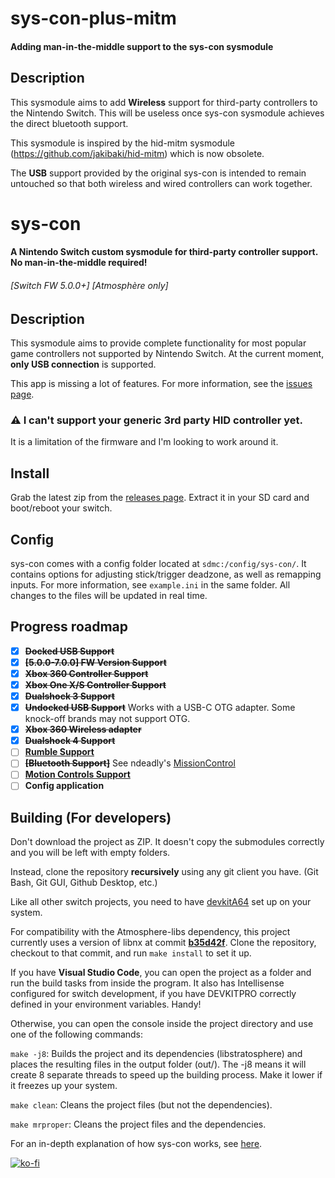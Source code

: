 # sys-con-plus-mitm

#### Adding man-in-the-middle support to the sys-con sysmodule 

## Description
This sysmodule aims to add **Wireless** support for third-party controllers to the Nintendo Switch. This will be useless once sys-con sysmodule achieves the direct bluetooth support.

This sysmodule is inspired by the hid-mitm sysmodule (https://github.com/jakibaki/hid-mitm) which is now obsolete.

The **USB** support provided by the original sys-con is intended to remain untouched so that both wireless and wired controllers can work together.

# sys-con

#### A Nintendo Switch custom sysmodule for third-party controller support. No man-in-the-middle required! 
###### \[Switch FW 5.0.0+\] [Atmosphère only]



## Description
This sysmodule aims to provide complete functionality for most popular game controllers not supported by Nintendo Switch.
At the current moment, **only USB connection** is supported.

This app is missing a lot of features. For more information, see the [issues page](https://github.com/cathery/sys-con/issues).

### ⚠ I can't support your generic 3rd party HID controller yet.
It is a limitation of the firmware and I'm looking to work around it.


## Install

Grab the latest zip from the [releases page](https://github.com/cathery/sys-con/releases). Extract it in your SD card and boot/reboot your switch.

## Config

sys-con comes with a config folder located at `sdmc:/config/sys-con/`. It contains options for adjusting stick/trigger deadzone, as well as remapping inputs. For more information, see `example.ini` in the same folder. All changes to the files will be updated in real time.

## Progress roadmap
- [x] **~~Docked USB Support~~**
- [x] **~~\[5.0.0-7.0.0\] FW Version Support~~**
- [x] **~~Xbox 360 Controller Support~~**
- [x] **~~Xbox One X/S Controller Support~~**
- [x] **~~Dualshock 3 Support~~**
- [x] **~~Undocked USB Support~~** Works with a USB-C OTG adapter. Some knock-off brands may not support OTG.
- [x] **~~Xbox 360 Wireless adapter~~**
- [x] **~~Dualshock 4 Support~~**
- [ ] **[Rumble Support](https://github.com/cathery/sys-con/issues/1)**
- [ ] **~~[Bluetooth Support]~~** See ndeadly's [MissionControl](https://github.com/ndeadly/MissionControl)
- [ ] **[Motion Controls Support](https://github.com/cathery/sys-con/issues/9)**
- [ ] **Config application**

## Building (For developers)

Don't download the project as ZIP. It doesn't copy the submodules correctly and you will be left with empty folders.

Instead, clone the repository **recursively** using any git client you have. (Git Bash, Git GUI, Github Desktop, etc.)

Like all other switch projects, you need to have [devkitA64](https://switchbrew.org/wiki/Setting_up_Development_Environment) set up on your system.

For compatibility with the Atmosphere-libs dependency, this project currently uses a version of libnx at commit **[b35d42f](https://github.com/switchbrew/libnx/commit/b35d42faaa60b02662aaaf0702614f6e4afcbbbc)**. Clone the repository, checkout to that commit, and run `make install` to set it up.

If you have **Visual Studio Code**, you can open the project as a folder and run the build tasks from inside the program. It also has Intellisense configured for switch development, if you have DEVKITPRO correctly defined in your environment variables. Handy!

Otherwise, you can open the console inside the project directory and use one of the following commands:

`make -j8`: Builds the project and its dependencies (libstratosphere) and places the resulting files in the output folder (out/). The -j8 means it will create 8 separate threads to speed up the building process. Make it lower if it freezes up your system.

`make clean`: Cleans the project files (but not the dependencies).

`make mrproper`: Cleans the project files and the dependencies.

For an in-depth explanation of how sys-con works, see [here](source).

[![ko-fi](https://www.ko-fi.com/img/githubbutton_sm.svg)](https://ko-fi.com/H2H316ZQV)
